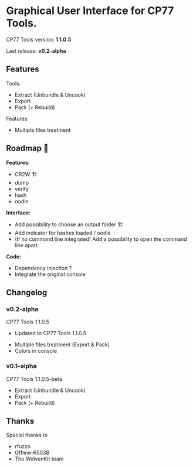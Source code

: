 # Graphical User Interface for CP77 Tools.

CP77 Tools version: **1.1.0.5**

Last release: **v0.2-alpha**



## Features

Tools:
* Extract (Unbundle & Uncook)
* Export
* Pack (+ Rebuild)


Features:
- Multiple files treatment


## Roadmap 🚧

**Features:**
- CR2W 🏗️
- dump
- verify
- hash
- oodle

**Interface:**
- Add possibility to choose an output folder 🏗️
- Add indicator for hashes loaded / oodle
- (If no command line integrated) Add a possibility to open the command line apart.

**Code:**
- Dependency injection ?
- Integrate the original console



## Changelog

### v0.2-alpha
CP77 Tools 1.1.0.5

* Updated to CP77 Tools 1.1.0.5
+ Multiple files treatment (Export & Pack)
+ Colors in console


### v0.1-alpha
CP77 Tools 1.1.0.5-beta

+ Extract (Unbundle & Uncook)
+ Export
+ Pack (+ Rebuild)


## Thanks

Special thanks to
- rfuzzo
- Offline-R503B
- The WolvenKit team
